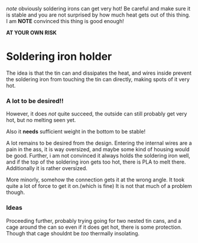 *note* obviously soldering irons can get very hot! Be careful and make sure it
is stable and you are not surprised by how much heat gets out of this thing.
I am **NOTE** convinced this thing is good enough!

**AT YOUR OWN RISK**

# Soldering iron holder
The idea is that the tin can and dissipates the heat, and wires inside
prevent the soldering iron from touching the tin can directly, making 
spots of it very hot.

### A **lot** to be desired!!
However, it does *not* quite succeed, the outside can still probably get very
hot, but no melting seen yet.

Also it **needs** sufficient weight in the bottom to be stable!

A lot remains to be desired from the design. Entering the internal wires are 
a pain in the ass, it is way oversized, and maybe some kind of housing would be good.
Further, i am not convinced it always holds the soldering iron well, and if the 
top of the soldering iron gets too hot, there is PLA to melt there. Additionally it
is rather oversized.

More minorly, somehow the connection gets it at the wrong angle. It took quite a
lot of force to get it on.(which is fine) It is not that much of a problem though.

### Ideas
Proceeding further, probably trying going for two nested tin cans, and a cage 
around the can so even if it does get hot, there is some protection.
Though that cage shouldnt be *too* thermally insolating.
